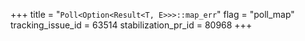 +++
title = "`Poll<Option<Result<T, E>>>::map_err`"
flag = "poll_map"
tracking_issue_id = 63514
stabilization_pr_id = 80968
+++
